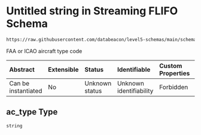 # Untitled string in Streaming FLIFO Schema

```txt
https://raw.githubusercontent.com/databeacon/level5-schemas/main/schemas/streaming/flifo.schema.json#/properties/ac_type
```

FAA or ICAO aircraft type code

| Abstract            | Extensible | Status         | Identifiable            | Custom Properties | Additional Properties | Access Restrictions | Defined In                                                                          |
| :------------------ | :--------- | :------------- | :---------------------- | :---------------- | :-------------------- | :------------------ | :---------------------------------------------------------------------------------- |
| Can be instantiated | No         | Unknown status | Unknown identifiability | Forbidden         | Allowed               | none                | [flifo.schema.json\*](../../out/streaming/flifo.schema.json "open original schema") |

## ac\_type Type

`string`
